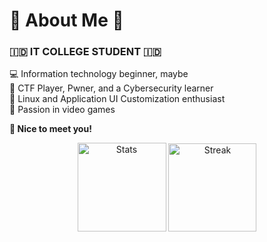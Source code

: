 # 💫 About Me 💫
### 🇮🇩 IT COLLEGE STUDENT 🇮🇩
💻 Information technology beginner, maybe<br>🚩 CTF Player, Pwner, and a Cybersecurity learner<br>🐧 Linux and Application UI Customization enthusiast<br>🐉 Passion in video games<br>

**🥶 Nice to meet you!**

<div align="center">
  <img src="https://github-readme-stats.vercel.app/api?username=wintertia&theme=rose_pine&hide_border=true&include_all_commits=true&count_private=true" height="142" alt="Stats"  />
  <img src="https://github-readme-streak-stats.herokuapp.com/?user=wintertia&theme=rose_pine&hide_border=true" height="141" alt="Streak"  />
</div>

